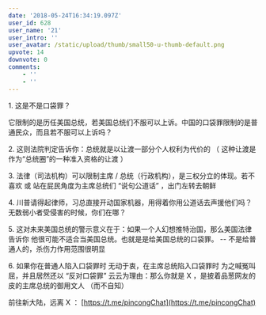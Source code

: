 ```yaml
---
date: '2018-05-24T16:34:19.097Z'
user_id: 628
user_name: '21'
user_intro: ''
user_avatar: /static/upload/thumb/small50-u-thumb-default.png
upvote: 14
downvote: 0
comments:
    - ''
    - ''
---
```


1\. 这是不是口袋罪？

它限制的是历任美国总统，若美国总统们不服可以上诉。中国的口袋罪限制的是普通民众，而且若不服可以上诉吗？

2\. 这则法院判定告诉你：总统就是以让渡一部分个人权利为代价的 （ 这种让渡是作为“总统圈”的一种准入资格的让渡 ）

3\. 法律（司法机构）可以限制主席 / 总统（行政机构），是三权分立的体现。若不喜欢 或 站在屁民角度为主席总统们 “说句公道话” ，出门左转去朝鲜 

4\. 川普请得起律师，习总直接开动国家机器，用得着你用公道话去声援他们吗？无数弱小者受侵害的时候，你们在哪？

5\. 这对未来美国总统的警示意义在于：如果一个人幻想推特治国，那么美国法律告诉你 他很可能不适合当美国总统。也就是是给美国总统的口袋罪。 -- 不是给普通人的，杀伤力作用范围很明显

6\. 如果你在普通人陷入口袋罪时 无动于衷，在主席总统陷入口袋罪时 为之喊冤叫屈，并且居然还以 “反对口袋罪” 云云为理由：那么你就是 X ，是披着品葱网友的皮的主席总统的御用文人 （而不自知）

前往新大陆，远离 X ： [https://t.me/pincongChat](https://t.me/pincongChat)
